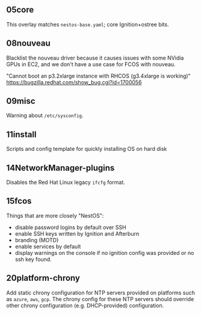 05core
-----

This overlay matches `nestos-base.yaml`; core Ignition+ostree bits.

08nouveau
---------

Blacklist the nouveau driver because it causes issues with some NVidia GPUs in EC2,
and we don't have a use case for FCOS with nouveau.

"Cannot boot an p3.2xlarge instance with RHCOS (g3.4xlarge is working)"
https://bugzilla.redhat.com/show_bug.cgi?id=1700056

09misc
------

Warning about `/etc/sysconfig`.

11install
---------

Scripts and config template for quickly installing OS on hard disk

14NetworkManager-plugins
------------------------

Disables the Red Hat Linux legacy `ifcfg` format.

15fcos
------

Things that are more closely "NestOS":

* disable password logins by default over SSH
* enable SSH keys written by Ignition and Afterburn
* branding (MOTD)
* enable services by default 
* display warnings on the console if no ignition config was provided or no ssh
  key found.

20platform-chrony
-----------------

Add static chrony configuration for NTP servers provided on platforms
such as `azure`, `aws`, `gcp`. The chrony config for these NTP servers
should override other chrony configuration (e.g. DHCP-provided)
configuration.
